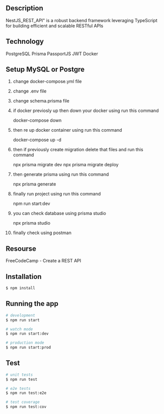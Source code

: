 ## Description

NestJS_REST_API" is a robust backend framework leveraging TypeScript for building efficient and scalable RESTful APIs

## Technology

PostgreSQL
Prisma
PassportJS
JWT
Docker

## Setup MySQL or Postgre

1. change docker-compose.yml file
2. change .env file
3. change schema.prisma file

4. if docker previosly up then down your docker using run this command

    docker-compose down  

5. then re up docker container using run this command

    docker-compose up -d

6. then if previously create migration delete that files and run this command

    npx prisma migrate dev
    npx prisma migrate deploy

7.  then generate prisma using run this command
    
    npx prisma generate 

8. finally run project using run this command

    npm run start:dev 

9. you can check database using prisma studio      

    npx prisma studio

10. finally check using postman    


## Resourse

FreeCodeCamp - Create a REST API


## Installation

```bash
$ npm install
```

## Running the app

```bash
# development
$ npm run start

# watch mode
$ npm run start:dev

# production mode
$ npm run start:prod
```

## Test

```bash
# unit tests
$ npm run test

# e2e tests
$ npm run test:e2e

# test coverage
$ npm run test:cov




